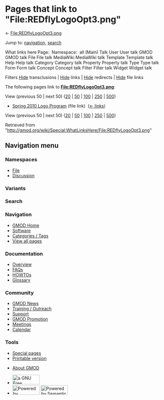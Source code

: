 <div id="mw-page-base" class="noprint">

</div>

<div id="mw-head-base" class="noprint">

</div>

<div id="content" class="mw-body" role="main">

<span id="top"></span>

<div id="mw-js-message" style="display:none;">

</div>



# <span dir="auto">Pages that link to "File:REDflyLogoOpt3.png"</span>

<div id="bodyContent">

<div id="contentSub">

←
[File:REDflyLogoOpt3.png](/wiki/File:REDflyLogoOpt3.png "File:REDflyLogoOpt3.png")

</div>

<div id="jump-to-nav" class="mw-jump">

Jump to: [navigation](#mw-navigation), [search](#p-search)

</div>

<div id="mw-content-text">

What links here Page:  Namespace:  all (Main) Talk User User talk GMOD
GMOD talk File File talk MediaWiki MediaWiki talk Template Template talk
Help Help talk Category Category talk Property Property talk Type Type
talk Form Form talk Concept Concept talk Filter Filter talk Widget
Widget talk

Filters
[Hide](/mediawiki/index.php?title=Special:WhatLinksHere/File:REDflyLogoOpt3.png&hidetrans=1 "Special:WhatLinksHere/File:REDflyLogoOpt3.png")
transclusions \|
[Hide](/mediawiki/index.php?title=Special:WhatLinksHere/File:REDflyLogoOpt3.png&hidelinks=1 "Special:WhatLinksHere/File:REDflyLogoOpt3.png")
links \|
[Hide](/mediawiki/index.php?title=Special:WhatLinksHere/File:REDflyLogoOpt3.png&hideredirs=1 "Special:WhatLinksHere/File:REDflyLogoOpt3.png")
redirects \|
[Hide](/mediawiki/index.php?title=Special:WhatLinksHere/File:REDflyLogoOpt3.png&hideimages=1 "Special:WhatLinksHere/File:REDflyLogoOpt3.png")
file links

The following pages link to
**[File:REDflyLogoOpt3.png](/wiki/File:REDflyLogoOpt3.png "File:REDflyLogoOpt3.png")**:

View (previous 50 \| next 50)
([20](/mediawiki/index.php?title=Special:WhatLinksHere/File:REDflyLogoOpt3.png&limit=20 "Special:WhatLinksHere/File:REDflyLogoOpt3.png")
\|
[50](/mediawiki/index.php?title=Special:WhatLinksHere/File:REDflyLogoOpt3.png&limit=50 "Special:WhatLinksHere/File:REDflyLogoOpt3.png")
\|
[100](/mediawiki/index.php?title=Special:WhatLinksHere/File:REDflyLogoOpt3.png&limit=100 "Special:WhatLinksHere/File:REDflyLogoOpt3.png")
\|
[250](/mediawiki/index.php?title=Special:WhatLinksHere/File:REDflyLogoOpt3.png&limit=250 "Special:WhatLinksHere/File:REDflyLogoOpt3.png")
\|
[500](/mediawiki/index.php?title=Special:WhatLinksHere/File:REDflyLogoOpt3.png&limit=500 "Special:WhatLinksHere/File:REDflyLogoOpt3.png"))

- [Spring 2010 Logo
  Program](/wiki/Spring_2010_Logo_Program "Spring 2010 Logo Program")
  (file link) ‎ <span class="mw-whatlinkshere-tools">([←
  links](/mediawiki/index.php?title=Special:WhatLinksHere&target=Spring+2010+Logo+Program "Special:WhatLinksHere"))</span>

View (previous 50 \| next 50)
([20](/mediawiki/index.php?title=Special:WhatLinksHere/File:REDflyLogoOpt3.png&limit=20 "Special:WhatLinksHere/File:REDflyLogoOpt3.png")
\|
[50](/mediawiki/index.php?title=Special:WhatLinksHere/File:REDflyLogoOpt3.png&limit=50 "Special:WhatLinksHere/File:REDflyLogoOpt3.png")
\|
[100](/mediawiki/index.php?title=Special:WhatLinksHere/File:REDflyLogoOpt3.png&limit=100 "Special:WhatLinksHere/File:REDflyLogoOpt3.png")
\|
[250](/mediawiki/index.php?title=Special:WhatLinksHere/File:REDflyLogoOpt3.png&limit=250 "Special:WhatLinksHere/File:REDflyLogoOpt3.png")
\|
[500](/mediawiki/index.php?title=Special:WhatLinksHere/File:REDflyLogoOpt3.png&limit=500 "Special:WhatLinksHere/File:REDflyLogoOpt3.png"))

</div>

<div class="printfooter">

Retrieved from
"<http://gmod.org/wiki/Special:WhatLinksHere/File:REDflyLogoOpt3.png>"

</div>

<div id="catlinks" class="catlinks catlinks-allhidden">

</div>

<div class="visualClear">

</div>

</div>

</div>

<div id="mw-navigation">

## Navigation menu

<div id="mw-head">



<div id="left-navigation">

<div id="p-namespaces" class="vectorTabs" role="navigation"
aria-labelledby="p-namespaces-label">

### Namespaces

- <span id="ca-nstab-image"><a href="/wiki/File:REDflyLogoOpt3.png" accesskey="c"
  title="View the file page [c]">File</a></span>
- <span id="ca-talk"><a
  href="/mediawiki/index.php?title=File_talk:REDflyLogoOpt3.png&amp;action=edit&amp;redlink=1"
  accesskey="t"
  title="Discussion about the content page [t]">Discussion</a></span>

</div>

<div id="p-variants" class="vectorMenu emptyPortlet" role="navigation"
aria-labelledby="p-variants-label">

### 

### Variants[](#)

<div class="menu">

</div>

</div>

</div>

<div id="right-navigation">





</div>

<div id="p-search" role="search">

### Search

<div id="simpleSearch">

</div>

</div>

</div>

</div>

<div id="mw-panel">

<div id="p-logo" role="banner">

<a href="/wiki/Main_Page"
style="background-image: url(http://gmod.org/images/GMOD-cogs.png);"
title="Visit the main page"></a>

</div>

<div id="p-Navigation" class="portal" role="navigation"
aria-labelledby="p-Navigation-label">

### Navigation

<div class="body">

- <span id="n-GMOD-Home">[GMOD Home](/wiki/Main_Page)</span>
- <span id="n-Software">[Software](/wiki/GMOD_Components)</span>
- <span id="n-Categories-.2F-Tags">[Categories /
  Tags](/wiki/Categories)</span>
- <span id="n-View-all-pages">[View all
  pages](/wiki/Special:AllPages)</span>

</div>

</div>

<div id="p-Documentation" class="portal" role="navigation"
aria-labelledby="p-Documentation-label">

### Documentation

<div class="body">

- <span id="n-Overview">[Overview](/wiki/Overview)</span>
- <span id="n-FAQs">[FAQs](/wiki/Category:FAQ)</span>
- <span id="n-HOWTOs">[HOWTOs](/wiki/Category:HOWTO)</span>
- <span id="n-Glossary">[Glossary](/wiki/Glossary)</span>

</div>

</div>

<div id="p-Community" class="portal" role="navigation"
aria-labelledby="p-Community-label">

### Community

<div class="body">

- <span id="n-GMOD-News">[GMOD News](/wiki/GMOD_News)</span>
- <span id="n-Training-.2F-Outreach">[Training /
  Outreach](/wiki/Training_and_Outreach)</span>
- <span id="n-Support">[Support](/wiki/Support)</span>
- <span id="n-GMOD-Promotion">[GMOD
  Promotion](/wiki/GMOD_Promotion)</span>
- <span id="n-Meetings">[Meetings](/wiki/Meetings)</span>
- <span id="n-Calendar">[Calendar](/wiki/Calendar)</span>

</div>

</div>

<div id="p-tb" class="portal" role="navigation"
aria-labelledby="p-tb-label">

### Tools

<div class="body">

- <span id="t-specialpages"><a href="/wiki/Special:SpecialPages" accesskey="q"
  title="A list of all special pages [q]">Special pages</a></span>
- <span id="t-print"><a
  href="/mediawiki/index.php?title=Special:WhatLinksHere/File:REDflyLogoOpt3.png&amp;printable=yes"
  rel="alternate" accesskey="p"
  title="Printable version of this page [p]">Printable version</a></span>

</div>

</div>

</div>

</div>

<div id="footer" role="contentinfo">

- <span id="footer-places-about">[About
  GMOD](/wiki/GMOD:About "GMOD:About")</span>

<!-- -->

- <span id="footer-copyrightico">[<img src="http://www.gnu.org/graphics/gfdl-logo-small.png" width="88"
  height="31" alt="a GNU Free Documentation License" />](http://www.gnu.org/licenses/fdl-1.3.html)</span>
- <span id="footer-poweredbyico">[<img src="/mediawiki/skins/common/images/poweredby_mediawiki_88x31.png"
  width="88" height="31" alt="Powered by MediaWiki" />](//www.mediawiki.org/)
  [<img
  src="/mediawiki/extensions/SemanticMediaWiki/includes/../resources/images/smw_button.png"
  width="88" height="31" alt="Powered by Semantic MediaWiki" />](https://www.semantic-mediawiki.org/wiki/Semantic_MediaWiki)</span>

<div style="clear:both">

</div>

</div>
